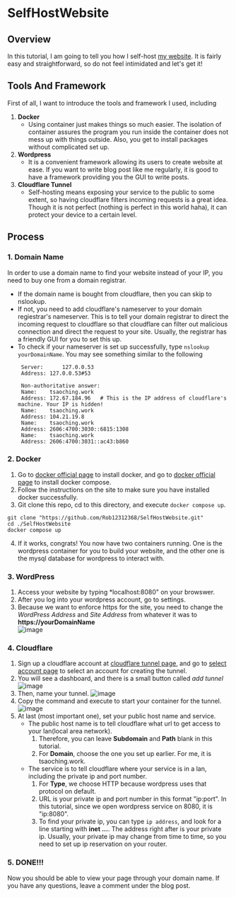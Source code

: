 # SelfHostWebsite

## Overview
In this tutorial, I am going to tell you how I self-host [my website](https://tsaoching.work). It is fairly easy and straightforward, so do not feel intimidated and let's get it!

## Tools And Framework
First of all, I want to introduce the tools and framework I used, including
1. **Docker**
   - Using container just makes things so much easier. The isolation of container assures the program you run inside the container does not mess up with things outside. Also, you get to install packages without complicated set up.
3. **Wordpress**
   - It is a convenient framework allowing its users to create website at ease. If you want to write blog post like me regularly, it is good to have a framework providing you the GUI to write posts.
5. **Cloudflare Tunnel**
   - Self-hosting means exposing your service to the public to some extent, so having cloudflare filters incoming requests is a great idea. Though it is not perfect (nothing is perfect in this world haha), it can protect your device to a certain level.

## Process
### 1. Domain Name
In order to use a domain name to find your website instead of your IP, you need to buy one from a domain registrar.
- If the domain name is bought from cloudflare, then you can skip to nslookup.
- If not, you need to add cloudflare's nameserver to your domain regiestrar's nameserver. This is to tell your domain registrar to direct the incoming request to cloudflare so that cloudflare can filter out malicious connection and direct the request to your site. Usually, the registrar has a friendly GUI for you to set this up.
- To check if your nameserver is set up successfully, type `nslookup yourDomainName`. You may see something similar to the following
  ```
   Server:		127.0.0.53
   Address:	127.0.0.53#53
   
   Non-authoritative answer:
   Name:	tsaoching.work
   Address: 172.67.184.96   # This is the IP address of cloudflare's machine. Your IP is hidden!
   Name:	tsaoching.work
   Address: 104.21.19.8
   Name:	tsaoching.work
   Address: 2606:4700:3030::6815:1308
   Name:	tsaoching.work
   Address: 2606:4700:3031::ac43:b860

  ```
### 2. Docker
1. Go to [docker official page](https://docs.docker.com/engine/install/) to install docker, and go to [docker official page](https://docs.docker.com/compose/install/) to install docker compose.
2. Follow the instructions on the site to make sure you have installed docker successfully.
3. Git clone this repo, cd to this directory, and execute `docker compose up`.
```
git clone "https://github.com/Rob12312368/SelfHostWebsite.git"
cd ./SelfHostWebsite 
docker compose up
```
4. If it works, congrats! You now have two containers running. One is the wordpress container for you to build your website, and the other one is the mysql database for wordpress to interact with.

### 3. WordPress
1. Access your website by typing *localhost:8080" on your browswer.
2. After you log into your wordpress account, go to settings.
3. Because we want to enforce https for the site, you need to change the *WordPress Address* and *Site Address* from whatever it was to **https://yourDomainName**  
![image](https://github.com/Rob12312368/SelfHostWebsite/assets/56261402/7c70650f-e86f-496e-83ec-7ad12c7e8c18)

### 4. Cloudflare
1. Sign up a cloudflare account at [cloudflare tunnel page](https://www.cloudflare.com/products/tunnel/), and go to [select account page](https://one.dash.cloudflare.com/?to=/:account/access/tunnels) to select an account for creating the tunnel.
2. You will see a dashboard, and there is a small button called *add tunnel*
   ![image](https://github.com/Rob12312368/SelfHostWebsite/assets/56261402/fa7450a2-797b-44ea-80f0-13865ca0559a)
3. Then, name your tunnel.
   ![image](https://github.com/Rob12312368/SelfHostWebsite/assets/56261402/0669239c-f22b-4697-8818-efe457de46d4)
4. Copy the command and execute to start your container for the tunnel.
   ![image](https://github.com/Rob12312368/SelfHostWebsite/assets/56261402/a670c3e6-7f6e-412b-8d5f-ab91a8778adb)
5. At last (most important one), set your public host name and service.
   - The public host name is to tell cloudflare what url to get access to your lan(local area network).
     1. Therefore, you can leave **Subdomain** and **Path** blank in this tutorial.
     2. For **Domain**, choose the one you set up earlier. For me, it is tsaoching.work.
   - The service is to tell cloudflare where your service is in a lan, including the private ip and port number.
     1. For **Type**, we choose HTTP because wordpress uses that protocol on default.
     2. URL is your private ip and port number in this format "ip:port". In this tutorial, since we open wordpress service on 8080, it is "ip:8080".
     3. To find your private ip, you can type `ip address`, and look for a line starting with **inet ...**. The address right after is your private ip. Usually, your private ip may change from time to time, so you need to set up ip reservation on your router.

### 5. DONE!!!
Now you should be able to view your page through your domain name. If you have any questions, leave a comment under the blog post.



